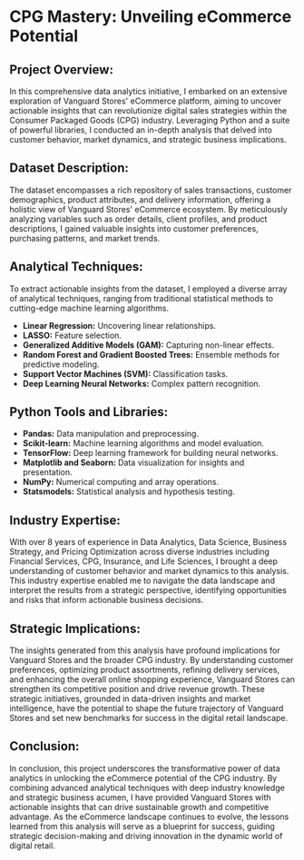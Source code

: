 # CPG Mastery: Unveiling eCommerce Potential

## Project Overview:
In this comprehensive data analytics initiative, I embarked on an extensive exploration of Vanguard Stores' eCommerce platform, aiming to uncover actionable insights that can revolutionize digital sales strategies within the Consumer Packaged Goods (CPG) industry. Leveraging Python and a suite of powerful libraries, I conducted an in-depth analysis that delved into customer behavior, market dynamics, and strategic business implications.

## Dataset Description:
The dataset encompasses a rich repository of sales transactions, customer demographics, product attributes, and delivery information, offering a holistic view of Vanguard Stores' eCommerce ecosystem. By meticulously analyzing variables such as order details, client profiles, and product descriptions, I gained valuable insights into customer preferences, purchasing patterns, and market trends.

## Analytical Techniques:
To extract actionable insights from the dataset, I employed a diverse array of analytical techniques, ranging from traditional statistical methods to cutting-edge machine learning algorithms.

- **Linear Regression:** Uncovering linear relationships.
- **LASSO:** Feature selection.
- **Generalized Additive Models (GAM):** Capturing non-linear effects.
- **Random Forest and Gradient Boosted Trees:** Ensemble methods for predictive modeling.
- **Support Vector Machines (SVM):** Classification tasks.
- **Deep Learning Neural Networks:** Complex pattern recognition.

## Python Tools and Libraries:
- **Pandas:** Data manipulation and preprocessing.
- **Scikit-learn:** Machine learning algorithms and model evaluation.
- **TensorFlow:** Deep learning framework for building neural networks.
- **Matplotlib and Seaborn:** Data visualization for insights and presentation.
- **NumPy:** Numerical computing and array operations.
- **Statsmodels:** Statistical analysis and hypothesis testing.

## Industry Expertise:
With over 8 years of experience in Data Analytics, Data Science, Business Strategy, and Pricing Optimization across diverse industries including Financial Services, CPG, Insurance, and Life Sciences, I brought a deep understanding of customer behavior and market dynamics to this analysis. This industry expertise enabled me to navigate the data landscape and interpret the results from a strategic perspective, identifying opportunities and risks that inform actionable business decisions.

## Strategic Implications:
The insights generated from this analysis have profound implications for Vanguard Stores and the broader CPG industry. By understanding customer preferences, optimizing product assortments, refining delivery services, and enhancing the overall online shopping experience, Vanguard Stores can strengthen its competitive position and drive revenue growth. These strategic initiatives, grounded in data-driven insights and market intelligence, have the potential to shape the future trajectory of Vanguard Stores and set new benchmarks for success in the digital retail landscape.

## Conclusion:
In conclusion, this project underscores the transformative power of data analytics in unlocking the eCommerce potential of the CPG industry. By combining advanced analytical techniques with deep industry knowledge and strategic business acumen, I have provided Vanguard Stores with actionable insights that can drive sustainable growth and competitive advantage. As the eCommerce landscape continues to evolve, the lessons learned from this analysis will serve as a blueprint for success, guiding strategic decision-making and driving innovation in the dynamic world of digital retail.





